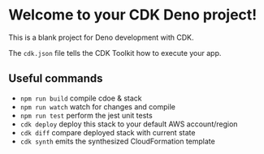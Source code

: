 # Welcome to your CDK Deno project!

This is a blank project for Deno development with CDK.

The `cdk.json` file tells the CDK Toolkit how to execute your app.

## Useful commands

 * `npm run build`   compile cdoe & stack
 * `npm run watch`   watch for changes and compile
 * `npm run test`    perform the jest unit tests
 * `cdk deploy`      deploy this stack to your default AWS account/region
 * `cdk diff`        compare deployed stack with current state
 * `cdk synth`       emits the synthesized CloudFormation template
